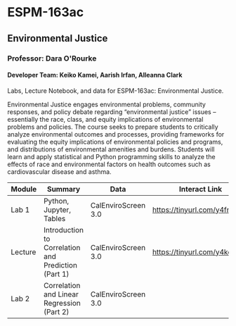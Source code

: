 # ESPM-163ac
## Environmental Justice
### Professor: Dara O'Rourke
#### Developer Team: Keiko Kamei, Aarish Irfan, Alleanna Clark

Labs, Lecture Notebook, and data for ESPM-163ac: Environmental Justice. 

Environmental Justice engages environmental problems, community responses, and policy debate regarding “environmental justice” issues – essentially the race, class, and equity implications of environmental problems and policies. The course seeks to prepare students to critically analyze environmental outcomes and processes, providing frameworks for evaluating the equity implications of environmental policies and programs, and distributions of environmental amenities and burdens. Students will learn and apply statistical and Python programming skills to analyze the effects of race and environmental factors on health outcomes such as cardiovascular disease and asthma. 


| Module | Summary                                                               | Data                                                   | Interact Link          |
|----------|-----------------------------------------------------------------------|--------------------------------------------------------|------------------------|
| Lab 1    | Python, Jupyter, Tables              | CalEnviroScreen 3.0                                           | https://tinyurl.com/y4fru2ro |
| Lecture  | Introduction to Correlation and Prediction (Part 1)            | CalEnviroScreen 3.0              | https://tinyurl.com/y4ke2kv6 |
| Lab 2    | Correlation and Linear Regression (Part 2)                                 | CalEnviroScreen 3.0 |  |
